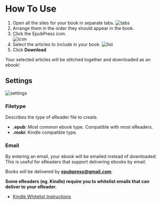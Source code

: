 # How To Use

1. Open all the sites for your book in separate tabs.
  ![tabs](./docs/images/tabs.jpg)
1. Arrange them in the order they should appear in the book.
1. Click the EpubPress icon.  
  ![icon](./docs/images/epub-press-icon.jpg)
1. Select the articles to include in your book.
  ![list](./docs/images/list.jpg)
1. Click **Download**

Your selected articles will be stitched together and downloaded as an ebook!

## Settings

![settings](./docs/images/settings.jpg)

### Filetype
Describes the type of eReader file to create.
- **.epub**: Most common ebook type. Compatible with most eReaders.
- **.mobi**: Kindle compatible type.

### Email
By entering an email, your ebook will be emailed instead of downloaded.
This is useful for eReaders that support delivering ebooks by email.

Books will be delivered by **epubpress@gmail.com**.

**Some eReaders (eg. Kindle) require you to whitelist emails that can deliver to your eReader.**
- [Kindle Whitelist Instructions](http://www.amazon.com/gp/sendtokindle/email)
